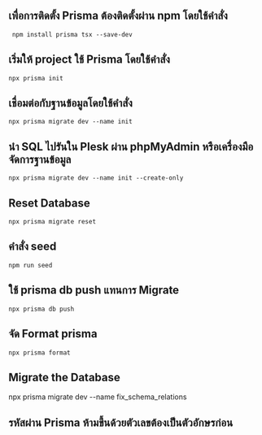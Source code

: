 ## เพื่อการติดตั้ง Prisma ต้องติดตั้งผ่าน npm โดยใช้คำสั่ง
	 npm install prisma tsx --save-dev
## เริ่มให้ project ใช้ Prisma โดยใช้คำสั่ง
	npx prisma init

## เชื่อมต่อกับฐานข้อมูลโดยใช้คำสั่ง
	npx prisma migrate dev --name init

## นำ SQL ไปรันใน Plesk ผ่าน phpMyAdmin หรือเครื่องมือจัดการฐานข้อมูล
	npx prisma migrate dev --name init --create-only

## Reset Database 
	npx prisma migrate reset
## คำสั่ง seed
	npm run seed

## ใช้ prisma db push แทนการ Migrate
	npx prisma db push

## จัด Format prisma
	npx prisma format

## Migrate the Database
npx prisma migrate dev --name fix_schema_relations

## รหัสผ่าน Prisma ห้ามขึ้นด้วยตัวเลขต้องเป็นตัวอักษรก่อน